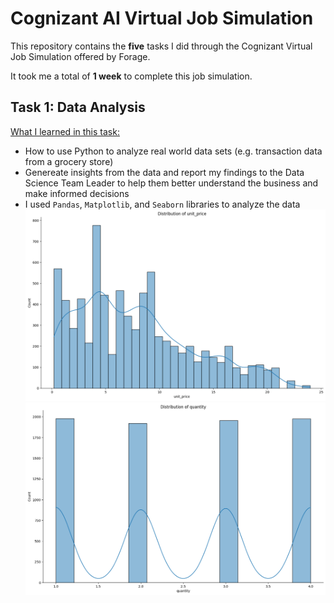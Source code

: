 # Cognizant AI Virtual Job Simulation
This repository contains the **five** tasks I did through the Cognizant Virtual Job Simulation offered by Forage.

It took me a total of **1 week** to complete this job simulation.

## Task 1: Data Analysis

<u>What I learned in this task:</u>
- How to use Python to analyze real world data sets (e.g.   transaction data from a grocery store)
- Genereate insights from the data and report my findings to the Data Science Team Leader to help them better understand the business and make informed decisions
- I used `Pandas`, `Matplotlib`, and `Seaborn` libraries to analyze the data
![Alt text](img/image.png)
![Alt text](img/image-1.png)